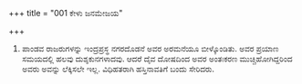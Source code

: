 +++
title = "001 ಕೇಳು ಜನಮೇಜಯ"

+++
1. ಪಾಂಡವ ರಾಜರುಗಳನ್ನು ಇಂದ್ರಪ್ರಸ್ಥ ನಗರದೊಡನೆ ಅವರ ಅರಮನೆಯೂ ಬೀಳ್ಕೊಂಡಿತು. ಅವರ ಪ್ರಯಾಣ ಸಮಯದಲ್ಲಿ ಹಲವು ದುಶ್ಶಕುನಗಳಾದವು. ಆದರೆ ದೈವ ದೋಷದಿಂದ ಅವರ ಅಂತಃಕರಣ ಮುಚ್ಚಿಹೋಗಿದ್ದರಿಂದ ಅವರು ಅವನ್ನು ಲೆಕ್ಕಿಸಲೇ  ಇಲ್ಲ. ವಿಧಿಹತರಾಗಿ ಹಸ್ತಿನಾವತಿಗೆ ಬಂದು ಸೇರಿದರು.